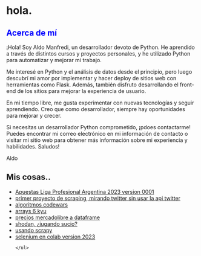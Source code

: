 <!DOCTYPE html>
<html>
<body>
	<h1>hola.</h1>
	<h2 style="color: blue">Acerca de mí</h2>
<p>¡Hola! Soy Aldo Manfredi, un desarrollador devoto de Python. He aprendido a través de distintos cursos y proyectos personales, y he utilizado Python para automatizar y mejorar mi trabajo.

Me interesé en Python y el análisis de datos desde el principio, pero luego descubrí mi amor por implementar y hacer deploy de sitios web con herramientas como Flask. Además, también disfruto desarrollando el front-end de los sitios para mejorar la experiencia de usuario.

En mi tiempo libre, me gusta experimentar con nuevas tecnologías y seguir aprendiendo. Creo que como desarrollador, siempre hay oportunidades para mejorar y crecer.

Si necesitas un desarrollador Python comprometido, ¡pdoes contactarme! Puedes encontrar mi correo electrónico en mi información de contacto o visitar mi sitio web para obtener más información sobre mi experiencia y habilidades. Saludos!

Aldo</p>

<h2>Mis cosas..</h2>
	<ul>
	<li><a href="[https://github.com/xaldoxxx/BlockDeNotas/blob/main/apuestas002.ipynb">Apuestas Liga Profesional Argentina 2023 version 0001 </a></li>		
	<li><a href="https://github.com/xaldoxxx/BlockDeNotas/blob/main/snscrape.ipynb">primer proyecto de scraping, mirando twitter sin usar la api twitter</a></li>
	<li><a href="https://github.com/xaldoxxx/BlockDeNotas/blob/main/codewars.ipynb">algoritmos codewars</a></li>
	<li><a href="https://github.com/xaldoxxx/BlockDeNotas/blob/main/arrays6kyu.ipynb">arrays 6 kyu</a></li>
	<li><a href="https://github.com/xaldoxxx/BlockDeNotas/blob/main/mlibre_csv.ipynb">precios mercadolibre a dataframe</a></li>
	<li><a href="https://github.com/xaldoxxx/BlockDeNotas/blob/main/shodanColab.ipynb">shodan, ¿jugando sucio?</a></li>
		<li><a href="https://github.com/xaldoxxx/BlockDeNotas/blob/main/scraPY002.ipynb">usando scrapy</a></li>
		<li><a href="https://github.com/xaldoxxx/BlockDeNotas/blob/main/selenium.ipynb">selenium en colab version 2023</a></li>
		
	</ul>
</body>
</html>
